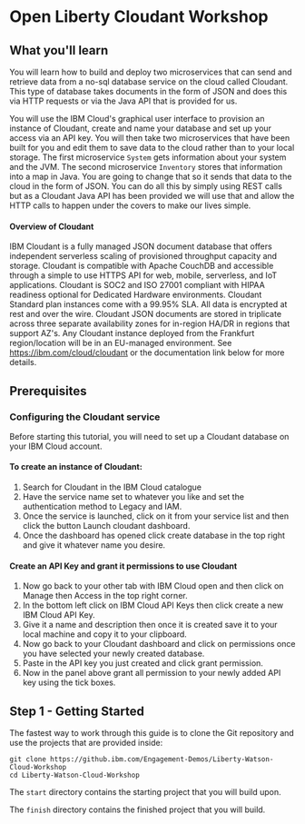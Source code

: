 # Open Liberty Cloudant Workshop


## What you'll learn
You will learn how to build and deploy two microservices that can send and retrieve data from a no-sql database service on the cloud called Cloudant. This type of database takes documents in the form of JSON and does this via HTTP requests or via the Java API that is provided for us.

You will use the IBM Cloud's graphical user interface to provision an instance of Cloudant, create and name your database and set up your access via an API key. You will then take two microservices that have been built for you and edit them to save data to the cloud rather than to your local storage. The first microservice `System` gets information about your system and the JVM. The second microservice `Inventory` stores that information into a map in Java. You are going to change that so it sends that data to the cloud in the form of JSON. You can do all this by simply using REST calls but as a Cloudant Java API has been provided we will use that and allow the HTTP calls to happen under the covers to make our lives simple.

#### Overview of Cloudant
IBM Cloudant is a fully managed JSON document database that offers independent serverless scaling of provisioned throughput capacity and storage. Cloudant is compatible with Apache CouchDB and accessible through a simple to use HTTPS API for web, mobile, serverless, and IoT applications. Cloudant is SOC2 and ISO 27001 compliant with HIPAA readiness optional for Dedicated Hardware environments. Cloudant Standard plan instances come with a 99.95% SLA. All data is encrypted at rest and over the wire. Cloudant JSON documents are stored in triplicate across three separate availability zones for in-region HA/DR in regions that support AZ's. Any Cloudant instance deployed from the Frankfurt region/location will be in an EU-managed environment. See https://ibm.com/cloud/cloudant or the documentation link below for more details.

## Prerequisites

### Configuring the Cloudant service
Before starting this tutorial, you will need to set up a Cloudant database on your IBM Cloud account.

#### To create an instance of Cloudant:
1. Search for Cloudant in the IBM Cloud catalogue
2. Have the service name set to whatever you like and set the authentication method to Legacy and IAM.
3. Once the service is launched, click on it from your service list and then click the button Launch cloudant dashboard.
4. Once the dashboard has opened click create database in the top right and give it whatever name you desire.

#### Create an API Key and grant it permissions to use Cloudant
1. Now go back to your other tab with IBM Cloud open and then click on Manage then Access in the top right corner.
2. In the bottom left click on IBM Cloud API Keys then click create a new IBM Cloud API Key.
3. Give it a name and description then once it is created save it to your local machine and copy it to your clipboard.
4. Now go back to your Cloudant dashboard and click on permissions once you have selected your newly created database.
5. Paste in the API key you just created and click grant permission.
6. Now in the panel above grant all permission to your newly added API key using the tick boxes.

## Step 1 - Getting Started
The fastest way to work through this guide is to clone the Git repository and use the projects that are provided inside:
```
git clone https://github.ibm.com/Engagement-Demos/Liberty-Watson-Cloud-Workshop
cd Liberty-Watson-Cloud-Workshop
```
The `start` directory contains the starting project that you will build upon.

The `finish` directory contains the finished project that you will build.
